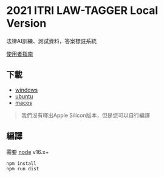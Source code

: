 # 2021 ITRI LAW-TAGGER Local Version
法律AI訓練、測試資料，答案標註系統

[使用者指南](https://hackmd.io/0nrrMc5NQRKxlZZVkwmD7w)

## 下載
- [windows](https://github.com/NLU-Law-Tech/2021_VerdictTagger/releases/tag/windows-latest)
- [ubuntu](https://github.com/NLU-Law-Tech/2021_VerdictTagger/releases/tag/ubuntu-latest)
- [macos](https://github.com/NLU-Law-Tech/2021_VerdictTagger/releases/tag/macos-latest)
> 我們沒有釋出Apple Silicon版本，但是您可以自行編譯 

## 編譯
需要 [node](https://nodejs.org/en/) v16.x+
```sh
npm install
npm run dist
```
